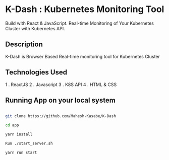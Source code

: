 # K-Dash : Kubernetes Monitoring Tool 

Build with React & JavaScript. Real-time Monitoring of Your Kubernetes Cluster with Kubernetes API.


## Description 

K-Dash is Browser Based Real-time monitoring tool for Kubernetes  Cluster 

## Technologies Used

1 . ReactJS
2 . Javascript
3 . K8S API
4 . HTML & CSS

## Running App on your local system

```bash

git clone https://github.com/Mahesh-Kasabe/K-Dash

cd app

yarn install

Run ./start_server.sh

yarn run start 

```
